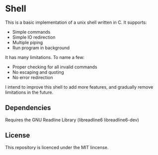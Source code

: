 # Shell

This is a basic implementation of a unix shell written in C.
It supports:

* Simple commands
* Simple IO redirection
* Multiple piping
* Run program in background 

It has many limitations. To name a few:

* Proper checking for all invalid commands
* No escaping and quoting
* No error redirection

I intend to improve this shell to add more features, and gradually 
remove limitations in the future. 

Dependencies
-------------

Requires the GNU Readline Library (libreadline6 libreadline6-dev)

License
--------

This repository is licenced under the MIT lincense.
